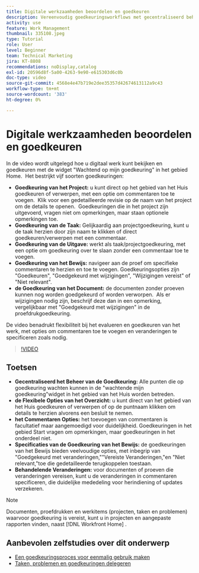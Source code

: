 ```yaml
---
title: Digitale werkzaamheden beoordelen en goedkeuren
description: Vereenvoudig goedkeuringsworkflows met gecentraliseerd beheer in de widget "Wachtend op mijn goedkeuring", flexibele revisieopties, gedetailleerde proefdrukgoedkeuringsopties en duidelijke opmerkingen voor efficiënte communicatie en updates.
activity: use
feature: Work Management
thumbnail: 335108.jpeg
type: Tutorial
role: User
level: Beginner
team: Technical Marketing
jira: KT-8808
recommendations: noDisplay,catalog
exl-id: 20596d8f-5a00-4263-9e90-e615303d6c0b
doc-type: video
source-git-commit: 4568e4e47b719e2dee35357d42674613112a9c43
workflow-type: tm+mt
source-wordcount: '383'
ht-degree: 0%

---
```


# Digitale werkzaamheden beoordelen en goedkeuren

In de video wordt uitgelegd hoe u digitaal werk kunt bekijken en goedkeuren met de widget &quot;Wachtend op mijn goedkeuring&quot; in het gebied Home. &#x200B; Het bestrijkt vijf soorten goedkeuringen:

* **Goedkeuring van het Project:** u kunt direct op het gebied van het Huis goedkeuren of verwerpen, met een optie om commentaren toe te voegen. &#x200B; Klik voor een gedetailleerde revisie op de naam van het project om de details te openen. &#x200B; Goedkeuringen die in het project zijn uitgevoerd, vragen niet om opmerkingen, maar staan optionele opmerkingen toe.
* **Goedkeuring van de Taak:** Gelijkaardig aan projectgoedkeuring, kunt u de taak herzien door zijn naam te klikken of direct goedkeuren/verwerpen met een commentaar.
* **Goedkeuring van de Uitgave:** werkt als taak/projectgoedkeuring, met een optie om goedkeuring over te slaan zonder een commentaar toe te voegen.
* **Goedkeuring van het Bewijs:** navigeer aan de proef om specifieke commentaren te herzien en toe te voegen. &#x200B; Goedkeuringsopties zijn &quot;Goedkeuren&quot;, &quot;Goedgekeurd met wijzigingen&quot;, &quot;Wijzigingen vereist&quot; of &quot;Niet relevant&quot;.
* **de Goedkeuring van het Document:** de documenten zonder proeven kunnen nog worden goedgekeurd of worden verworpen. &#x200B; Als er wijzigingen nodig zijn, beschrijf deze dan in een opmerking, vergelijkbaar met &quot;Goedgekeurd met wijzigingen&quot; in de proefdrukgoedkeuring.

De video benadrukt flexibiliteit bij het evalueren en goedkeuren van het werk, met opties om commentaren toe te voegen en veranderingen te specificeren zoals nodig. &#x200B;

>[!VIDEO](https://video.tv.adobe.com/v/335108/?quality=12&learn=on&enablevpops)

## Toetsen

* **Gecentraliseerd het Beheer van de Goedkeuring:** Alle punten die op goedkeuring wachten kunnen in de &quot;wachtende mijn goedkeuring&quot;widget in het gebied van het Huis worden betreden. &#x200B;
* **de Flexibele Opties van het Overzicht:** u kunt direct van het gebied van het Huis goedkeuren of verwerpen of op de puntnaam klikken om details te herzien alvorens een besluit te nemen. &#x200B;
* **het Commentaren Opties:** het toevoegen van commentaren is facultatief maar aangemoedigd voor duidelijkheid. &#x200B; Goedkeuringen in het gebied Start vragen om opmerkingen, maar goedkeuringen in het onderdeel niet. &#x200B;
* **Specificaties van de Goedkeuring van het Bewijs:** de goedkeuringen van het Bewijs bieden veelvoudige opties, met inbegrip van &quot;Goedgekeurd met veranderingen,&quot;&quot;Vereiste Veranderingen,&quot;en &quot;Niet relevant,&quot;toe die gedetailleerde terugkoppelen toestaan. &#x200B;
* **Behandelende Veranderingen:** voor documenten of proeven die veranderingen vereisen, kunt u de veranderingen in commentaren specificeren, die duidelijke mededeling voor herindiening of updates verzekeren. &#x200B;


>[!NOTE]
>
>Documenten, proefdrukken en werkitems (projecten, taken en problemen) waarvoor goedkeuring is vereist, kunt u in projecten en aangepaste rapporten vinden, naast [!DNL Workfront Home] .

## Aanbevolen zelfstudies over dit onderwerp

* [Een goedkeuringsproces voor eenmalig gebruik maken](/help/manage-work/approval-processes-and-milestone-paths/create-a-single-use-approval-process.md)
* [Taken, problemen en goedkeuringen delegeren](/help/manage-work/approval-processes-and-milestone-paths/delegate-approvals.md)


<!--
learn more URLS
Approving work
Home area for Reviewers
Guides
Home overview for Reviewers
Issue page overview
-->
